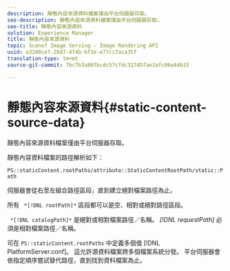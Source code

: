 ```yaml
---
description: 靜態內容來源資料檔案僅由平台伺服器存取。
seo-description: 靜態內容來源資料檔案僅由平台伺服器存取。
seo-title: 靜態內容來源資料
solution: Experience Manager
title: 靜態內容來源資料
topic: Scene7 Image Serving - Image Rendering API
uuid: a3280ce7-20d7-4f4b-bf3e-e77cc7aca35f
translation-type: tm+mt
source-git-commit: 7bc7b3a86fbcdc57cfdc31745fae3afc06e44b15

---
```



# 靜態內容來源資料{#static-content-source-data}

靜態內容來源資料檔案僅由平台伺服器存取。

靜態內容資料檔案的路徑解析如下：

`PS::staticContent.rootPaths/attribute::StaticContentRootPath/static::Path`

伺服器會從右至左組合路徑區段，直到建立絕對檔案路徑為止。

所有 ` *[!DNL rootPath]*` 區段都可以是空、相對或絕對路徑區段。

` *[!DNL catalogPath]*` 是絕對或相對檔案路徑／名稱。 *[!DNL requestPath]* 必須是相對檔案路徑／名稱。

可在 `PS::staticContent.rootPaths` 中定義多個值 [!DNL PlatformServer.conf]。 這允許源資料檔案跨多個檔案系統分發。 平台伺服器會依指定順序嘗試替代路徑，直到找到資料檔案為止。
